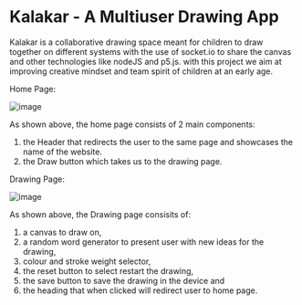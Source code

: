 # Kalakar - A Multiuser Drawing App
Kalakar is a collaborative drawing space meant for children to draw together on different systems with the use of socket.io to share the canvas and other technologies like nodeJS and p5.js. with this project we aim at improving creative mindset and team spirit of children at an early age.

Home Page:

![image](https://user-images.githubusercontent.com/64376922/113134907-0e925c80-923f-11eb-9978-48e76cb33bed.png)

As shown above, the home page consists of 2 main components: 
  1) the Header that redirects the user to the same page and showcases the name of the website. 
  2) the Draw button which takes us to the drawing page.

Drawing Page:

![image](https://user-images.githubusercontent.com/64376922/113134918-13efa700-923f-11eb-9d9b-279d2014d49f.png)

As shown above, the Drawing page consisits of: 
  1) a canvas to draw on, 
  2) a random word generator to present user with new ideas for the drawing, 
  3) colour and stroke weight selector, 
  4) the reset button to select restart the drawing, 
  5) the save button to save the drawing in the device and 
  6) the heading that when clicked will redirect user to home page.
